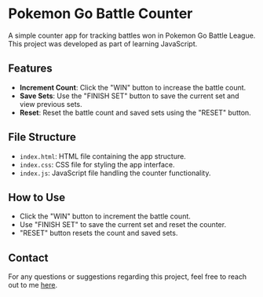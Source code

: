 # Pokemon Go Battle Counter

A simple counter app for tracking battles won in Pokemon Go Battle League. This project was developed as part of learning JavaScript.

## Features

- **Increment Count**: Click the "WIN" button to increase the battle count.
- **Save Sets**: Use the "FINISH SET" button to save the current set and view previous sets.
- **Reset**: Reset the battle count and saved sets using the "RESET" button.

## File Structure

- `index.html`: HTML file containing the app structure.
- `index.css`: CSS file for styling the app interface.
- `index.js`: JavaScript file handling the counter functionality.

## How to Use

- Click the "WIN" button to increment the battle count.
- Use "FINISH SET" to save the current set and reset the counter.
- "RESET" button resets the count and saved sets.

## Contact

For any questions or suggestions regarding this project, feel free to reach out to me [here](mailto:philip@jerkner.se).
